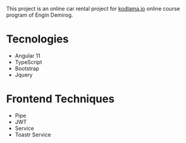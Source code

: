 This project is an online car rental project for <a href="https://www.kodlama.io/" target="_blank">kodlama.io</a> online course program of Engin Demirog.

<h1>Tecnologies</h1>
<ul>
  <li>Angular 11</li>

  <li>TypeScript</li>

  <li>Bootstrap </li>

  <li>Jquery</li>
</ul>
<h1>Frontend Techniques</h1>
<ul>
  <li>Pipe</li>

  <li>JWT</li>

  <li>Service</li>

  <li>Toastr Service</li>
  </ul>
